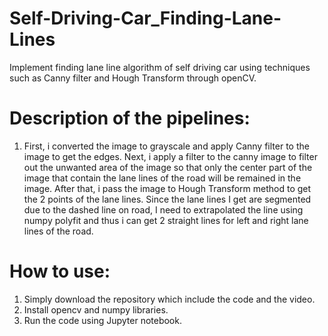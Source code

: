 # Self-Driving-Car_Finding-Lane-Lines
Implement finding lane line algorithm of self driving car using techniques such as Canny filter and Hough Transform through openCV.

# Description of the pipelines:
1) First, i converted the image to grayscale and apply Canny filter to the image to get the edges. Next, i apply a filter to the canny image to filter out the unwanted area of the image so that only the center part of the image that contain the lane lines of the road will be remained in the image. After that, i pass the image to Hough Transform method to get the 2 points of the lane lines. Since the lane lines I get are segmented due to the dashed line on road, I need to extrapolated the line using numpy polyfit and thus i can get 2 straight lines for left and right lane lines of the road. 

# How to use:
1) Simply download the repository which include the code and the video.
2) Install opencv and numpy libraries.
3) Run the code using Jupyter notebook. 
